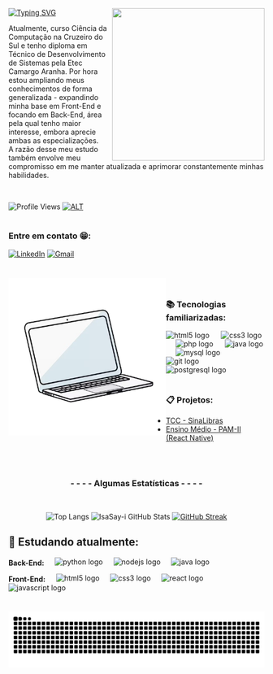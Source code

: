 <p>
  <img align="right" src="https://raw.githubusercontent.com/IsaSay-i/IsaSay-i/main/src/hollow-knight-spin.gif" width="300px" height="300px">
</p>

<a href="https://git.io/typing-svg"><img src="https://readme-typing-svg.demolab.com?font=Gemunu+Libre&weight=600&size=36&letterSpacing=1px&duration=3000&pause=1500&color=FFFFFF&background=FF4100E4&vCenter=true&width=520&height=60&lines=HELLO_POVO!%F0%9F%91%8B;Sou+a+Isabelle+Sayuri+Isa+%3AD" alt="Typing SVG" /></a>
<p align="left">
  Atualmente, curso Ciência da Computação na Cruzeiro do Sul e tenho diploma  
  em Técnico de Desenvolvimento de Sistemas pela Etec Camargo Aranha. 
  Por hora estou ampliando meus conhecimentos de forma generalizada - expandindo minha base em Front-End e focando em  
  Back-End, área pela qual tenho maior interesse, embora aprecie ambas as especializações. <br> 
  A razão desse meu estudo também envolve meu compromisso em me manter atualizada e aprimorar constantemente minhas habilidades.
</p> <br>

![Profile Views](https://komarev.com/ghpvc/?username=IsaSay-i&label=PROFILE+VIEWS&color=green&style=for-the-badge&abbreviated=true)
[![ALT](https://img.shields.io/badge/-ALT-91F1FE?style=for-the-badge&logo=github&logoColor=white&labelColor=000000)](https://github.com/IsaSay-ii)

#

<h3>Entre em contato 😁:</h3>

[![LinkedIn](https://img.shields.io/badge/LinkedIn-0077B5?style=for-the-badge&logo=linkedin&logoColor=white)](https://www.linkedin.com/in/seu_usuario//)
[![Gmail](https://img.shields.io/badge/Gmail-333333?style=for-the-badge&logo=gmail&logoColor=red)](mailto:isabelle.say.isa@gmail.com)

#

<p>
  <img align="left" src="https://raw.githubusercontent.com/IsaSay-i/IsaSay-i/main/src/notebook.png" width="310px" height="310px">
</p>

<img height="15" />
<h3>📚 Tecnologias familiarizadas: </h3>
<div>
  <img src="https://cdn.jsdelivr.net/gh/devicons/devicon/icons/html5/html5-original.svg" height="50" alt="html5 logo"  />
  <img width="15" />
  <img src="https://cdn.jsdelivr.net/gh/devicons/devicon/icons/css3/css3-original.svg" height="50" alt="css3 logo"  />
  <img width="15" />
  <img src="https://raw.githubusercontent.com/devicons/devicon/refs/tags/v2.16.0/icons/php/php-original.svg" height="50" alt="php logo"  />
  <img width="15" />
  <img src="https://cdn.jsdelivr.net/gh/devicons/devicon/icons/java/java-original.svg" height="50" alt="java logo"  />
  <img width="15" />
  <img src="https://cdn.jsdelivr.net/gh/devicons/devicon/icons/mysql/mysql-original.svg" height="50" alt="mysql logo"  />
  <img width="15" />
  <img src="https://raw.githubusercontent.com/devicons/devicon/refs/tags/v2.16.0/icons/git/git-original.svg" height="50" alt="git logo"  />
  <img width="15" />
  <img src="https://cdn.jsdelivr.net/gh/devicons/devicon/icons/postgresql/postgresql-original.svg" height="50" alt="postgresql logo"  />
</div>

<br>

<h3>📋 Projetos: </h3>

- <a href="https://github.com/Pedr0AZ/TCC-LB/tree/caso-der-ruim" target="_blank">TCC - SinaLibras</a> 
- <a href="https://github.com/IsaSay-i/pamii-isabelle-isa" target="_blank">Ensino Médio - PAM-II (React Native)</a>

<br>

#

<div style="text-align: center;" align="center">

<h3>- - - -    Algumas Estatísticas    - - - -</h3> <br>

![Top Langs](https://github-readme-stats.vercel.app/api/top-langs/?username=IsaSay-i&size_weight=0.5&count_weight=0.5&theme=swift) 
![IsaSay-i GitHub Stats](https://github-readme-stats.vercel.app/api?username=IsaSay-i&show_icons=true&theme=codeSTACKr)
[![GitHub Streak](https://streak-stats.demolab.com?user=IsaSay-i&locale=pt_BR&card_width=465)](https://git.io/streak-stats)

</div>


## 🌱 Estudando atualmente:

<div align="left"> 
  <p>
    <strong style="vertical-align: middle;">Back-End:</strong>
    <img width="13" /> 
    <img src="https://raw.githubusercontent.com/devicons/devicon/refs/tags/v2.16.0/icons/python/python-original.svg" height="50" alt="python logo"  />
    <img width="13" /> 
    <img src="https://raw.githubusercontent.com/devicons/devicon/refs/tags/v2.16.0/icons/nodejs/nodejs-original-wordmark.svg" height="50" alt="nodejs logo"  />
    <img width="13" /> 
    <img src="https://cdn.jsdelivr.net/gh/devicons/devicon/icons/java/java-original.svg" height="50" alt="java logo"  />
  </p>
  
  <p>
    <strong style="vertical-align: middle;">Front-End:</strong>
    <img width="13" /> 
    <img src="https://cdn.jsdelivr.net/gh/devicons/devicon/icons/html5/html5-original.svg" height="50" alt="html5 logo"  />
    <img width="13" /> 
    <img src="https://cdn.jsdelivr.net/gh/devicons/devicon/icons/css3/css3-original.svg" height="50" alt="css3 logo"  />
    <img width="13" /> 
    <img src="https://cdn.jsdelivr.net/gh/devicons/devicon/icons/react/react-original.svg" height="50" alt="react logo"  />
    <img width="13" /> 
    <img src="https://cdn.jsdelivr.net/gh/devicons/devicon/icons/javascript/javascript-plain.svg" height="50" alt="javascript logo"  />
  </p>
</div>

#

<picture align="center">
  <source media="(prefers-color-scheme: dark)" srcset="https://raw.githubusercontent.com/IsaSay-i/IsaSay-i/output/github-contribution-grid-snake-dark.svg">
  <source media="(prefers-color-scheme: light)" srcset="https://raw.githubusercontent.com/IsaSay-i/IsaSay-i/output/github-contribution-grid-snake-dark.svg">
  <img align="center" alt="github contribution grid snake animation" src="https://raw.githubusercontent.com/IsaSay-i/IsaSay-i/output/github-contribution-grid-snake.svg">
</picture>
